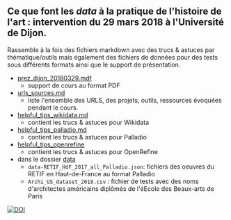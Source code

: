 ## Ce que font les *data* à la pratique de l'histoire de l'art :  intervention du 29 mars 2018 à l'Université de Dijon.

Rassemble à la fois des fichiers markdown avec des trucs & astuces par thématique/outils mais également des fichiers de données pour des tests sous différents formats ainsi que le support de présentation.

* [prez_dijon_20180329.mdf](/prez_dijon_20180329.pdf)
  * support de cours au format PDF
* [urls_sources.md](/urls_sources.md)
  * liste l'ensemble des URLS, des projets, outils, ressources évoquées pendant le cours.
* [helpful_tips_wikidata.md](/helpful_tips_wikidata.md)
  * contient les trucs & astuces  pour Wikidata
* [helpful_tips_palladio.md](/helpful_tips_palladio.md)
  * contient les trucs & astuces  pour Palladio
* [helpful_tips_openrefine](/helpful_tips_openrefine.md)
  * contient les trucs & astuces  pour OpenRefine
* dans le dossier [data](/data)
  * `data-RETIF_HdF_2017_all_Palladio.json`: fichiers des oeuvres du RETIF en Haut-de-France au format Palladio
  * `Archi_US_dataset_2018.csv` : fichier de tests avec des noms d'architectes américains diplômés de l'éEcole des Beaux-arts de Paris

[![DOI](https://zenodo.org/badge/126485766.svg)](https://zenodo.org/badge/latestdoi/126485766)
